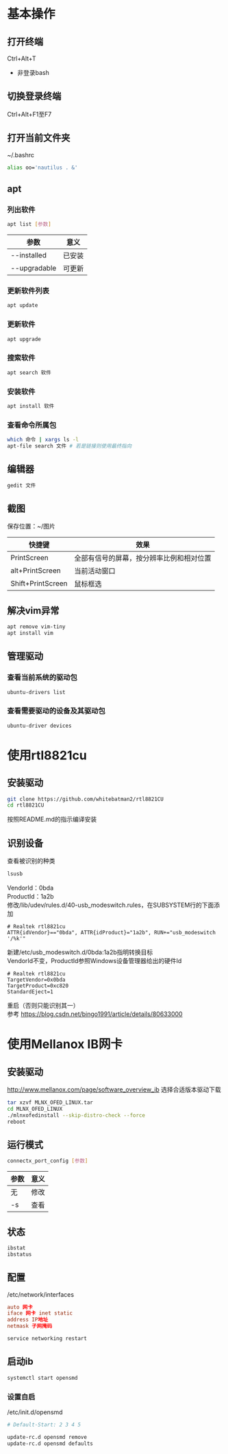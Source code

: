 # 基本操作
## 打开终端
Ctrl+Alt+T
* 非登录bash
## 切换登录终端
Ctrl+Alt+F1至F7
## 打开当前文件夹
~/.bashrc
```sh
alias oo='nautilus . &'
```
## apt
### 列出软件
```sh
apt list [参数]
```
参数|意义
-|-
--installed|已安装
--upgradable|可更新
### 更新软件列表
```sh
apt update
```
### 更新软件
```sh
apt upgrade
```
### 搜索软件
```sh
apt search 软件
```
### 安装软件
```sh
apt install 软件
```
### 查看命令所属包
```sh
which 命令 | xargs ls -l
apt-file search 文件 # 若是链接则使用最终指向
```
## 编辑器
```sh
gedit 文件
```
## 截图
保存位置：~/图片

快捷键|效果
-|-
PrintScreen|全部有信号的屏幕，按分辨率比例和相对位置
alt+PrintScreen|当前活动窗口
Shift+PrintScreen|鼠标框选
## 解决vim异常
```sh
apt remove vim-tiny
apt install vim
```
## 管理驱动
### 查看当前系统的驱动包
```sh
ubuntu-drivers list
```
### 查看需要驱动的设备及其驱动包
```sh
ubuntu-driver devices
```
# 使用rtl8821cu
## 安装驱动
```sh
git clone https://github.com/whitebatman2/rtl8821CU
cd rtl8821CU
```
按照README.md的指示编译安装
## 识别设备
查看被识别的种类
```sh
lsusb
```
VendorId：0bda  
ProductId：1a2b  
修改/lib/udev/rules.d/40-usb_modeswitch.rules，在SUBSYSTEM行的下面添加
```
# Realtek rtl8821cu
ATTR{idVendor}=="0bda", ATTR{idProduct}="1a2b", RUN+="usb_modeswitch '/%k'"
```
新建/etc/usb_modeswitch.d/0bda:1a2b指明转换目标  
VendorId不变，ProductId参照Windows设备管理器给出的硬件Id
```
# Realtek rtl8821cu
TargetVendor=0x0bda
TargetProduct=0xc820
StandardEject=1
```
重启（否则只能识别其一）  
参考 https://blog.csdn.net/bingo1991/article/details/80633000
# 使用Mellanox IB网卡
## 安装驱动
http://www.mellanox.com/page/software_overview_ib 选择合适版本驱动下载
```sh
tar xzvf MLNX_OFED_LINUX.tar
cd MLNX_OFED_LINUX
./mlnxofedinstall --skip-distro-check --force
reboot
```
## 运行模式
```sh
connectx_port_config [参数]
```
参数|意义
-|-
无|修改
-s|查看
## 状态
```sh
ibstat
ibstatus
```
## 配置
/etc/network/interfaces
```conf
auto 网卡
iface 网卡 inet static
address IP地址
netmask 子网掩码
```
```sh
service networking restart
```
## 启动ib
```sh
systemctl start opensmd
```
### 设置自启
/etc/init.d/opensmd
```sh
# Default-Start: 2 3 4 5
```
```sh
update-rc.d opensmd remove
update-rc.d opensmd defaults
```
